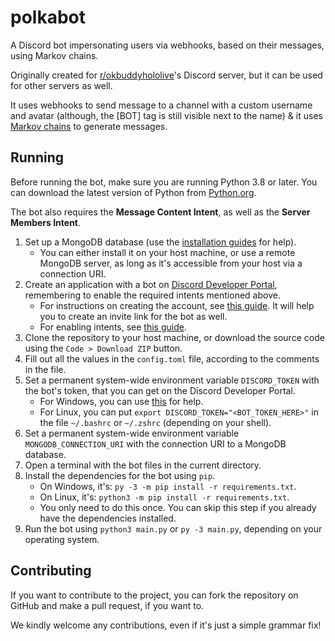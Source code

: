 # polkabot
A Discord bot impersonating users via webhooks, based on their messages, using Markov chains.

Originally created for [r/okbuddyhololive](https://www.reddit.com/r/okbuddyhololive/)'s Discord server, but it can be used for other servers as well.

It uses webhooks to send message to a channel with a custom username and avatar (although, the [BOT] tag is still visible next to the name) & it uses [Markov chains](https://en.wikipedia.org/wiki/Markov_chain) to generate messages.

## Running
Before running the bot, make sure you are running Python 3.8 or later.
You can download the latest version of Python from [Python.org](https://www.python.org/downloads/).

The bot also requires the **Message Content Intent**, as well as the **Server Members Intent**.

1. Set up a MongoDB database (use the [installation guides](https://www.mongodb.com/docs/manual/administration/install-community/) for help). 
    - You can either install it on your host machine, or use a remote MongoDB server, as long as it's accessible from your
host via a connection URI.
2. Create an application with a bot on [Discord Developer Portal](https://discord.com/developers/applications/), remembering to enable the required intents mentioned above.
    - For instructions on creating the account, see [this guide](https://discordpy.readthedocs.io/en/stable/discord.html). It will help you to create an invite link for the bot as well.
    - For enabling intents, see [this guide](https://discordpy.readthedocs.io/en/v1.7.3/intents.html#privileged-intents).
3. Clone the repository to your host machine, or download the source code using the `Code > Download ZIP` button.
4. Fill out all the values in the `config.toml` file, according to the comments in the file.
5. Set a permanent system-wide environment variable `DISCORD_TOKEN` with the bot's token, that you can get on the Discord Developer Portal.
    - For Windows, you can use [this](https://www.java.com/en/download/help/path.html) for help.
    - For Linux, you can put `export DISCORD_TOKEN="<BOT_TOKEN_HERE>"` in the file `~/.bashrc` or `~/.zshrc` (depending on your shell).
6. Set a permanent system-wide environment variable `MONGODB_CONNECTION_URI` with the connection URI to a MongoDB database.
7. Open a terminal with the bot files in the current directory.
8. Install the dependencies for the bot using `pip`.
    - On Windows, it's: `py -3 -m pip install -r requirements.txt`.
    - On Linux, it's: `python3 -m pip install -r requirements.txt`.
    - You only need to do this once. You can skip this step if you already have the dependencies installed.
9. Run the bot using `python3 main.py` or `py -3 main.py`, depending on your operating system.

## Contributing
If you want to contribute to the project, you can fork the repository on GitHub and make a pull request, if you want to.

We kindly welcome any contributions, even if it's just a simple grammar fix!

